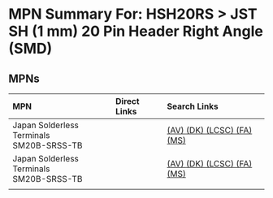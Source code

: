 



# MPN Summary For: HSH20RS > JST SH (1 mm) 20 Pin Header Right Angle (SMD)

## MPNs
  

|MPN|Direct Links|Search Links|
| :--- | :--- | :--- |
|Japan Solderless Terminals<br>SM20B-SRSS-TB||[(AV) ](https://www.avnet.com/shop/us/search/SM20B-SRSS-TB)[(DK) ](https://www.digikey.co.uk/en/products/result?s=SM20B-SRSS-TB)[(LCSC) ](https://www.lcsc.com/search?q=SM20B-SRSS-TB)[(FA) ](https://uk.farnell.com/search?st=SM20B-SRSS-TB)[(MS) ](https://www.mouser.com/c/?q=SM20B-SRSS-TB)|
|Japan Solderless Terminals<br>SM20B-SRSS-TB||[(AV) ](https://www.avnet.com/shop/us/search/SM20B-SRSS-TB)[(DK) ](https://www.digikey.co.uk/en/products/result?s=SM20B-SRSS-TB)[(LCSC) ](https://www.lcsc.com/search?q=SM20B-SRSS-TB)[(FA) ](https://uk.farnell.com/search?st=SM20B-SRSS-TB)[(MS) ](https://www.mouser.com/c/?q=SM20B-SRSS-TB)|
||||

